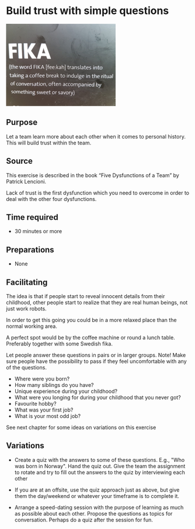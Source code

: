# Build trust with simple questions

<img src="images/fika.png"  >

## Purpose

Let a team learn more about each other when it comes to personal history. This will build trust within the team.

## Source

This exercise is described in the book “Five Dysfunctions of a Team” by Patrick Lencioni.

Lack of trust is the first dysfunction which you need to overcome in order to deal with the other four dysfunctions.

## Time required
*  30 minutes or more

## Preparations
*  None

## Facilitating
The idea is that if people start to reveal innocent details from their childhood, other people start to realize that they are real human beings, not just work robots.

In order to get this going you could be in a more relaxed place than the normal working area.

A perfect spot would be by the coffee machine or round a lunch table. Preferably together with some Swedish fika.

Let people answer these questions in pairs or in larger groups.
Note! Make sure people have the possibility to pass if they feel uncomfortable with any of the questions.

*  Where were you born?
*  How many siblings do you have?
*  Unique experience during your childhood?
*  What were you longing for during your childhood that you never got?
*  Favourite hobby?
*  What was your first job?
*  What is your most odd job?

See next chapter for some ideas on variations on this exercise

## Variations
*  Create a quiz with the answers to some of these questions. E.g., "Who was born in Norway". Hand the quiz out. Give the team the assignment to rotate and try to fill out the answers to the quiz by interviewing each other

*  If you are at an offsite, use the quiz approach just as above, but give them the day/weekend or whatever your timeframe is to complete it.

*  Arrange a speed-dating session with the purpose of learning as much as possible about each other. Propose the questions as topics for conversation. Perhaps do a
quiz after the session for fun.
